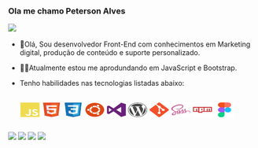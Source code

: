 ### Ola me chamo Peterson Alves
![](https://github.com/peterson047/github-stats/blob/master/generated/languages.svg)
- 🔭Olá, Sou desenvolvedor Front-End com conhecimentos em Marketing digital, produção de conteúdo e suporte personalizado.
- 👩‍💻Atualmente estou me aprodundando em JavaScript e Bootstrap.
- Tenho habilidades nas tecnologias listadas abaixo:

   <div style="display: inline_block"><br>
  <img align="center" alt="Rafa-Js" height="30" width="40" src="https://raw.githubusercontent.com/devicons/devicon/master/icons/javascript/javascript-plain.svg">
  <img align="center" alt="Rafa-HTML" height="30" width="40" src="https://raw.githubusercontent.com/devicons/devicon/master/icons/html5/html5-original.svg">
  <img align="center" alt="Rafa-CSS" height="30" width="40" src="https://raw.githubusercontent.com/devicons/devicon/master/icons/css3/css3-original.svg">
  <img align="center" alt="Rafa-CSS" height="30" width="40" src="https://github.com/devicons/devicon/blob/master/icons/ubuntu/ubuntu-plain.svg">
  <img align="center" alt="Rafa-CSS" height="30" width="40" src="https://github.com/devicons/devicon/blob/master/icons/visualstudio/visualstudio-plain.svg">
  <img align="center" alt="Rafa-CSS" height="30" width="40" src="https://github.com/devicons/devicon/blob/master/icons/wordpress/wordpress-plain.svg">
  <img align="center" alt="Rafa-CSS" height="30" width="40" src="https://github.com/devicons/devicon/blob/master/icons/git/git-original.svg">    
  <img align="center" alt="Rafa-CSS" height="30" width="40" src="https://github.com/devicons/devicon/blob/master/icons/sass/sass-original.svg">
  <img align="center" alt="Rafa-CSS" height="30" width="40" src="https://github.com/devicons/devicon/blob/master/icons/npm/npm-original-wordmark.svg">
  <img align="center" alt="Rafa-CSS" height="30" width="40" src="https://github.com/devicons/devicon/blob/master/icons/figma/figma-original.svg">
 </div>
 
  ##
  
  <div> 
  
  <a href="https://instagram.com/peterrson047" target="_blank"><img src="https://img.shields.io/badge/-Instagram-%23E4405F?style=for-the-badge&logo=instagram&logoColor=white" target="_blank"></a>
 	<a href = "mailto:qkeqmail@gmail.com"><img src="https://img.shields.io/badge/Microsoft_Outlook-0078D4?style=for-the-badge&logo=microsoft-outlook&logoColor=white" target="_blank"></a>
  <a href="https://www.linkedin.com/in/peterson-alves-0b44a64b/" target="_blank"><img src="https://img.shields.io/badge/-LinkedIn-%230077B5?style=for-the-badge&logo=linkedin&logoColor=white" target="_blank"></a> 
  <a href="https://www.facebook.com/peterson047/" target="_blank"><img src="https://img.shields.io/badge/Facebook-1877F2?style=for-the-badge&logo=facebook&logoColor=white" target="_blank"></a> 
 
 
</div>


